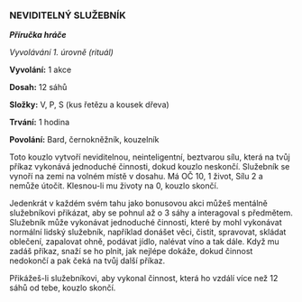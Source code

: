 ### NEVIDITELNÝ SLUŽEBNÍK

***Příručka hráče***

*Vyvolávání 1. úrovně (rituál)*

**Vyvolání:** 1 akce

**Dosah:** 12 sáhů

**Složky:** V, P, S (kus řetězu a kousek dřeva)

**Trvání:** 1 hodina

**Povolání:** Bard, černokněžník, kouzelník

Toto kouzlo vytvoří neviditelnou, neinteligentní, beztvarou sílu, která na tvůj příkaz vykonává jednoduché činnosti, dokud kouzlo neskončí. Služebník se vynoří na zemi na volném místě v dosahu. Má OČ 10, 1 život, Sílu 2 a nemůže útočit. Klesnou-li mu životy na 0, kouzlo skončí. 

Jedenkrát v každém svém tahu jako bonusovou akci můžeš mentálně služebníkovi přikázat, aby se pohnul až o 3 sáhy a interagoval s předmětem. Služebník může vykonávat jednoduché činnosti, které by mohl vykonávat normální lidský služebník, například donášet věci, čistit, spravovat, skládat oblečení, zapalovat ohně, podávat jídlo, nalévat víno a tak dále. Když mu zadáš příkaz, snaží se ho plnit, jak nejlépe dokáže, dokud činnost nedokončí a pak čeká na tvůj další příkaz. 

Přikážeš-li služebníkovi, aby vykonal činnost, která ho vzdálí více než 12 sáhů od tebe, kouzlo skončí.